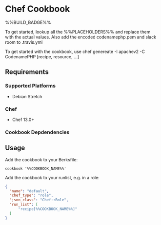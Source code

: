 # Chef Cookbook
%%BUILD_BADGE%%

To get started, lookup all the %%PLACEHOLDERS%% and replace them with the actual values. Also add the encoded
codenamephp.pem and slack room to .travis.yml

To get started with the cookbook, use chef genereate -I apachev2 -C CodenamePHP [recipe, resource, ...]

## Requirements

### Supported Platforms

- Debian Stretch

### Chef

- Chef 13.0+

### Cookbook Depdendencies

## Usage

Add the cookbook to your Berksfile:

```
cookbook '%%COOKBOOK_NAME%%'
```

Add the cookbook to your runlist, e.g. in a role:


```json
{
  "name": "default",
  "chef_type": "role",
  "json_class": "Chef::Role",
  "run_list": [
	  "recipe[%%COOKBOOK_NAME%%]"
  ]
}
```
